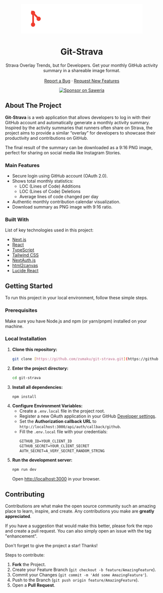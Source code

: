 <p align="center">
  <a href="https://gitstrava.vercel.app">
    <img src="./public/git-strava primary logo.png" alt="Git-Strava Logo" width="400"/>
  </a>
</p>

<h1 align="center">Git-Strava</h1>

<p align="center">
  Strava Overlay Trends, but for Developers. Get your monthly GitHub activity summary in a shareable image format.
  <br />
  <br />
  <a href="https://github.com/zumaku/git-strava/issues">Report a Bug</a>
  ·
  <a href="https://github.com/zumaku/git-strava/issues">Request New Features</a>
</p>

<p align="center">
  <a href="https://saweria.co/zumakuu">
    <img src="https://img.shields.io/badge/Sponsor%20on-Saweria-brightgreen?style=for-the-badge&logo=saweria" alt="Sponsor on Saweria">
  </a>
</p>

## About The Project

**Git-Strava** is a web application that allows developers to log in with their GitHub account and automatically generate a monthly activity summary. Inspired by the activity summaries that runners often share on Strava, the project aims to provide a similar “overlay” for developers to showcase their productivity and contributions on GitHub.

The final result of the summary can be downloaded as a 9:16 PNG image, perfect for sharing on social media like Instagram Stories.

### Main Features

* Secure login using GitHub account (OAuth 2.0).
* Shows total monthly statistics:
  * LOC (Lines of Code) Additions
  * LOC (Lines of Code) Deletions
  * Average lines of code changed per day
* Authentic monthly contribution calendar visualization.
* Download summary as PNG image with 9:16 ratio.

### Built With

List of key technologies used in this project:

* [Next.js](https://nextjs.org/)
* [React](https://reactjs.org/)
* [TypeScript](https://www.typescriptlang.org/)
* [Tailwind CSS](https://tailwindcss.com/)
* [NextAuth.js](https://next-auth.js.org/)
* [html2canvas](https://html2canvas.hertzen.com/)
* [Lucide React](https://lucide.dev/)

## Getting Started

To run this project in your local environment, follow these simple steps.

### Prerequisites

Make sure you have Node.js and npm (or yarn/pnpm) installed on your machine.

### Local Installation

1.  **Clone this repository:**
    ```sh
    git clone [https://github.com/zumaku/git-strava.git](https://github.com/zumaku/git-strava.git)
    ```
2.  **Enter the project directory:**
    ```sh
    cd git-strava
    ```
3.  **Install all dependencies:**
    ```sh
    npm install
    ```
4.  **Configure Environment Variables:**
    * Create a `.env.local` file in the project root.
    * Register a new OAuth application in your GitHub [Developer settings](https://github.com/settings/developers).
    * Set the **Authorization callback URL** to `http://localhost:3000/api/auth/callback/github`.
    * Fill the `.env.local` file with your credentials:
        ```env
        GITHUB_ID=YOUR_CLIENT_ID
        GITHUB_SECRET=YOUR_CLIENT_SECRET
        AUTH_SECRET=A_VERY_SECRET_RANDOM_STRING
        ```
5.  **Run the development server:**
    ```sh
    npm run dev
    ```
    Open [http://localhost:3000](http://localhost:3000) in your browser.

## Contributing

Contributions are what make the open source community such an amazing place to learn, inspire, and create. Any contributions you make are **greatly appreciated**.

If you have a suggestion that would make this better, please fork the repo and create a pull request. You can also simply open an issue with the tag "enhancement".

Don't forget to give the project a star! Thanks!

Steps to contribute:
1.  **Fork** the Project.
2.  Create your Feature Branch (`git checkout -b feature/AmazingFeature`).
3.  Commit your Changes (`git commit -m 'Add some AmazingFeature'`).
4.  Push to the Branch (`git push origin feature/AmazingFeature`).
5.  Open a **Pull Request**.